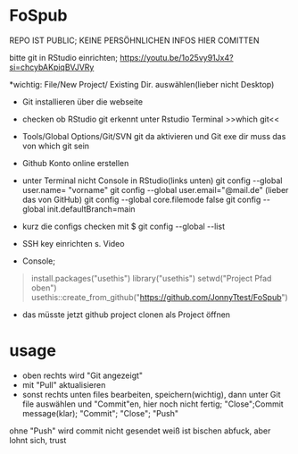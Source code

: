 # FoSpub

REPO IST PUBLIC; KEINE PERSÖHNLICHEN INFOS HIER COMITTEN

bitte git in RStudio einrichten;
https://youtu.be/1o25vy91Jx4?si=chcybAKpiqBVJVRy

*wichtig: File/New Project/ Existing Dir. auswählen(lieber nicht Desktop)
* Git installieren über die webseite
* checken ob RStudio git erkennt unter Rstudio Terminal >>which git<<
* Tools/Global Options/Git/SVN  git da aktivieren und Git exe dir muss das von which git sein 
* Github Konto online erstellen 
* unter Terminal nicht Console in RStudio(links unten) 
        git config --global user.name= "vorname" 
        git config --global user.email="@mail.de" (lieber das von GitHub)
        git config --global core.filemode false
        git config --global init.defaultBranch=main

* kurz die configs checken mit $ git config --global --list
* SSH key einrichten s. Video
* Console; 
>install.packages("usethis")
>library("usethis")
>setwd("Project Pfad oben")
>usethis::create_from_github("https://github.com/JonnyTtest/FoSpub")
* das müsste jetzt github project clonen als Project öffnen

# usage
* oben rechts wird "Git angezeigt"
* mit "Pull" aktualisieren
* sonst rechts unten files bearbeiten, speichern(wichtig), 
dann unter Git file auswählen und "Commit"en, hier noch nicht fertig;
"Close";Commit message(klar); "Commit"; "Close"; "Push"

ohne "Push" wird commit nicht gesendet
weiß ist bischen abfuck, aber lohnt sich, trust